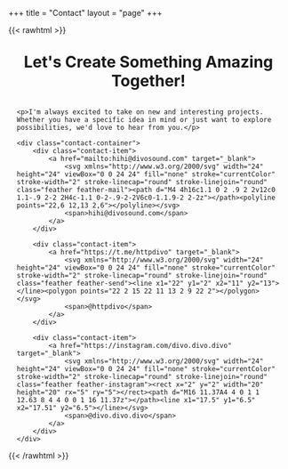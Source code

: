 +++
title = "Contact"
layout = "page"
+++

{{< rawhtml >}}
<style>
/* Полностью скрываем заголовок страницы */
.post-title {
    display: none !important;
    visibility: hidden !important;
    height: 0 !important;
    margin: 0 !important;
    padding: 0 !important;
}

/* Скрываем разделитель */
.post hr {
    display: none;
}

.page-header {
    text-align: center;
    margin: 2rem 0;
}

.page-header h1 {
    margin: 0;
    text-align: center;
}
</style>

<div class="wrapper">
    <div class="page-header">
        <h1>Let's Create Something Amazing Together!</h1>
    </div>

    <p>I'm always excited to take on new and interesting projects. Whether you have a specific idea in mind or just want to explore possibilities, we'd love to hear from you.</p>

    <div class="contact-container">
        <div class="contact-item">
            <a href="mailto:hihi@divosound.com" target="_blank">
                <svg xmlns="http://www.w3.org/2000/svg" width="24" height="24" viewBox="0 0 24 24" fill="none" stroke="currentColor" stroke-width="2" stroke-linecap="round" stroke-linejoin="round" class="feather feather-mail"><path d="M4 4h16c1.1 0 2 .9 2 2v12c0 1.1-.9 2-2 2H4c-1.1 0-2-.9-2-2V6c0-1.1.9-2 2-2z"></path><polyline points="22,6 12,13 2,6"></polyline></svg>
                <span>hihi@divosound.com</span>
            </a>
        </div>
        
        <div class="contact-item">
            <a href="https://t.me/httpdivo" target="_blank">
                <svg xmlns="http://www.w3.org/2000/svg" width="24" height="24" viewBox="0 0 24 24" fill="none" stroke="currentColor" stroke-width="2" stroke-linecap="round" stroke-linejoin="round" class="feather feather-send"><line x1="22" y1="2" x2="11" y2="13"></line><polygon points="22 2 15 22 11 13 2 9 22 2"></polygon></svg>
                <span>@httpdivo</span>
            </a>
        </div>
        
        <div class="contact-item">
            <a href="https://instagram.com/divo.divo.divo" target="_blank">
                <svg xmlns="http://www.w3.org/2000/svg" width="24" height="24" viewBox="0 0 24 24" fill="none" stroke="currentColor" stroke-width="2" stroke-linecap="round" stroke-linejoin="round" class="feather feather-instagram"><rect x="2" y="2" width="20" height="20" rx="5" ry="5"></rect><path d="M16 11.37A4 4 0 1 1 12.63 8 4 4 0 0 1 16 11.37z"></path><line x1="17.5" y1="6.5" x2="17.51" y2="6.5"></line></svg>
                <span>@divo.divo.divo</span>
            </a>
        </div>
    </div>
</div>

<style>
.wrapper {
    padding: 0 15px;
}

.wrapper p {
    text-align: center;
    margin: 20px 0;
}

.contact-container {
    display: flex;
    flex-direction: column;
    gap: 2rem;
    margin: 2rem 0;
}

.contact-item {
    display: flex;
    align-items: center;
    justify-content: center;
}

.contact-item a {
    display: flex;
    align-items: center;
    gap: 1rem;
    text-decoration: none;
    transition: all 0.3s ease;
    padding: 1rem;
    border-radius: 8px;
}

.contact-item a:hover {
    background: var(--background-secondary);
    transform: translateY(-2px);
}

.contact-item svg {
    width: 24px;
    height: 24px;
}

@keyframes bounce {
    0%, 20%, 50%, 80%, 100% {
        transform: translateY(0);
    }
    40% {
        transform: translateY(-4px);
    }
    60% {
        transform: translateY(-2px);
    }
}

.contact-item a:hover {
    animation: bounce 0.8s ease;
    background: var(--background-secondary);
}
</style>
{{< /rawhtml >}}